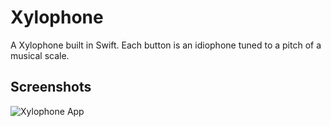 Xylophone
==========
A Xylophone built in Swift.
Each button is an idiophone tuned to a pitch of a musical scale.
## Screenshots
![Xylophone App](https://user-images.githubusercontent.com/39883704/72036567-2f047e80-3269-11ea-892b-92c206f51256.gif)



